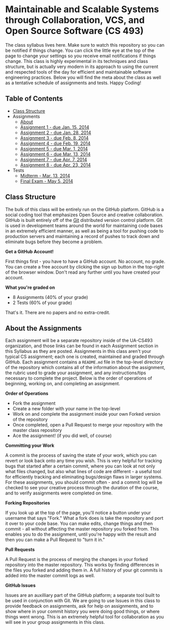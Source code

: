 Maintainable and Scalable Systems through Collaboration, VCS, and Open Source Software (CS 493)
========

The class syllabus lives here. Make sure to watch this repository so you can be notified if things change. You can click the little eye at the top of the page to change your settings so you receive email notifications if things change. This class is highly experimental in its techniques and class structure, but is actually very modern in its approach to using the current and respected tools of the day for efficient and maintainable software engineering practices. Below you will find the meta about the class as well as a tentative schedule of assignments and tests. Happy Coding!

## Table of Contents
* [Class Structure](#class-structure)
* Assignments
  * [About](#about-the-assignments)
  * [Assignment 1 - due Jan. 15, 2014](#assignment-1)
  * [Assignment 2 - due Jan. 28, 2014](#assignment-2)
  * [Assignment 3 - due Feb. 8, 2014](#assignment-3)
  * [Assignment 4 - due Feb. 19, 2014](#assignment-4)
  * [Assignment 5 - due Mar. 1, 2014](#assignment-5)
  * [Assignment 6 - due Mar. 13, 2014](#assignment-6)
  * [Assignment 7 - due Apr. 7, 2014](#assignment-7)
  * [Assignment 8 - due Apr. 23, 2014](#assignment-8)
* Tests
  * [Midterm - Mar. 13, 2014](#midterm)
  * [Final Exam - May 5, 2014](#final-exam)

## Class Structure

The bulk of this class will be entirely run on the GitHub platform. GitHub is a social coding tool that emphasizes Open Source and creative collaboration. GitHub is built entirely off of the [Git](http://en.wikipedia.org/wiki/Git_(software)) distributed version control platform. Git is used in development teams around the world for maintaining code bases in an extremely efficient manner, as well as being a tool for pushing code to production servers and maintaining a record of pushes to track down and eliminate bugs before they become a problem.

**Get a GitHub Account!**

First things first - you have to have a GitHub account. No account, no grade. You can create a free account by clicking the sign up button in the top-right of the browser window. Don't read any further until you have created your account.

**What you're graded on**
* 8 Assignments (40% of your grade)
* 2 Tests (60% of your grade)

That's it. There are no papers and no extra-credit.

## About the Assignments

Each assignment will be a separate repository inside of the UA-CS493 organization, and those links can be found in each Assignment section in this Syllabus as they are posted. Assignments in this class aren't your typical CS assignment; each one is created, maintained and graded through GitHub. Each assignment contains a <code>README.md</code> file in the top-level directory of the repository which contains all of the information about the assignment, the rubric used to grade your assignment, and any instructions/tips necessary to complete the project. Below is the order of operations of beginning, working on, and completing an assignment.

**Order of Operations**
* Fork the assignment
* Create a new folder with your name in the top-level
* Work on and complete the assignment inside your own Forked version of the repository
* Once completed, open a Pull Request to merge your repository with the master class repository
* Ace the assignment! (if you did well, of course)
 
**Committing your Work**

A commit is the process of saving the state of your work, which you can revert or look back onto any time you wish. This is very helpful for tracking bugs that started after a certain commit, where you can look at not only what files changed, but also what lines of code are different - a useful tool for efficiently tracking and eliminating bugs/design flaws in larger systems. For these assignments, you should commit often - and a commit log will be checked to see your creative process through the duration of the course, and to verify assignments were completed on time.

**Forking Repositories**

If you look up at the top of the page, you'll notice a button under your username that says "Fork." What a fork does is take the repository and port it over to your code base. You can make edits, change things and then commit - all without affecting the master repository you forked from. This enables you to do the assignment, until you're happy with the result and then you can make a Pull Request to "turn it in."

**Pull Requests**

A Pull Request is the process of merging the changes in your forked repository into the master repository. This works by finding differences in the files you forked and adding them in. A full history of your git commits is added into the master commit logs as well.

**GitHub Issues**

Issues are an auxilliary part of the GitHub platform; a separate tool built to be used in conjunction with Git. We are going to use Issues in this class to provide feedback on assignments, ask for help on assignments, and to show where in your commit history you were doing good things, or where things went wrong. This is an extremely helpful tool for collaboration as you will see in your group assignments in this class.
